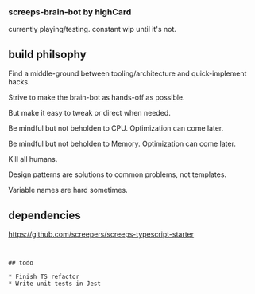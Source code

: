 ### screeps-brain-bot by highCard

currently playing/testing. constant wip until it's not.

## build philsophy

Find a middle-ground between tooling/architecture and quick-implement hacks.

Strive to make the brain-bot as hands-off as possible.

But make it easy to tweak or direct when needed.

Be mindful but not beholden to CPU. Optimization can come later.

Be mindful but not beholden to Memory. Optimization can come later.

Kill all humans.

Design patterns are solutions to common problems, not templates.

Variable names are hard sometimes.

## dependencies

https://github.com/screepers/screeps-typescript-starter

```


## todo

* Finish TS refactor
* Write unit tests in Jest
